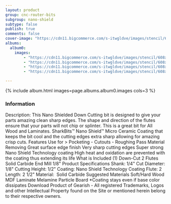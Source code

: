 ```yaml
---
layout: product
group: cnc-router-bits
subgroup: nano-shield
subtype: false
publish: true
comments: false
cover-image: "https://cdn11.bigcommerce.com/s-itwgldve/images/stencil/608x608/products/2393/7401/sb-2518-ns_s_w_2__16523.1675310613.png?c=2"
albums:
  album0:
    images:
        - "https://cdn11.bigcommerce.com/s-itwgldve/images/stencil/608x608/products/2393/7401/sb-2518-ns_s_w_2__16523.1675310613.png?c=2"
        - "https://cdn11.bigcommerce.com/s-itwgldve/images/stencil/608x608/products/2393/6178/sb-2518-ns_G_w_1__58198.1675310612.png?c=2"
        - "https://cdn11.bigcommerce.com/s-itwgldve/images/stencil/608x608/products/2393/6413/SB-2518-NS_Diagram__33801.1675310612.png?c=2"
        - "https://cdn11.bigcommerce.com/s-itwgldve/images/stencil/608x608/products/2393/6328/SB-2518-NS__27323.1675310612.jpg?c=2"

---
```


{% include album.html images=page.albums.album0.images cols=3 %}

### Information

Description:
 This Nano Shielded Down Cutting bit is designed to give your parts amazing clean sharp edges. The shape and direction of the flutes ensure that your parts will not chip or splinter. This is a great bit for All Wood and Laminates.  SharkBits™ Nano Shield™ Micro Ceramic Coating that keeps the bit cool and the cutting edges extra sharp allowing for amazing crisp cuts.  Features  Use for > Pocketing - Cutouts - Roughing Pass Material Removing Great surface edge finish Very sharp cutting edges Super strong Nano Shield Technology coating High heat and oxidation are prevented with the coating thus extending its life  What is Included  (1) Down-Cut 2 Flutes Solid Carbide End Mill 1/8"  Product Specifications  Shank: 1/4" Cut Diameter: 1/8" Cutting Height: 1/2" Coating: Nano Shield Technology Coating Flute: 2 Length: 2 1/2" Material:  Solid Carbide  Suggested Materials   Soft/Hard Wood MDF Laminate Melamine Particle Board   *Coating stays even if base color dissipates Download Product of Gearish - All registered Trademarks, Logos and other Intellectual Property found on the Site or mentioned herein belong to their respective owners.  

